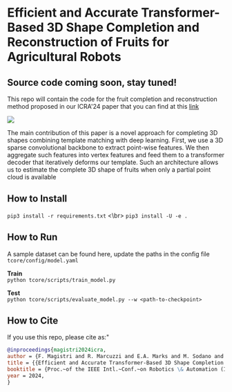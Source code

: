 # Efficient and Accurate Transformer-Based 3D Shape Completion and Reconstruction of Fruits for Agricultural Robots

## Source code coming soon, stay tuned!

This repo will contain the code for the fruit completion and reconstruction method proposed in our ICRA'24 paper that you can find at this [link](https://www.ipb.uni-bonn.de/pdfs/magistri2024icra.pdf)

![](pics/teaser.png)

The main contribution of this paper is a novel approach
for completing 3D shapes combining template matching
with deep learning. First, we use a 3D sparse convolutional
backbone to extract point-wise features. We then aggregate
such features into vertex features and feed them to a transformer decoder that iteratively deforms our template. Such
an architecture allows us to estimate the complete 3D shape
of fruits when only a partial point cloud is available

## How to Install

`pip3 install -r requirements.txt` <\br>
`pip3 install -U -e .`

## How to Run

A sample dataset can be found here, update the paths in the config file `tcore/config/model.yaml`

**Train**  
`python tcore/scripts/train_model.py`

**Test**  
`python tcore/scripts/evaluate_model.py --w <path-to-checkpoint>`  

## How to Cite

If you use this repo, please cite as:"

```bibtex  
@inproceedings{magistri2024icra,
author = {F. Magistri and R. Marcuzzi and E.A. Marks and M. Sodano and J. Behley and C. Stachniss},
title = {{Efficient and Accurate Transformer-Based 3D Shape Completion and Reconstruction of Fruits for Agricultural Robots}},
booktitle = {Proc.~of the IEEE Intl.~Conf.~on Robotics \& Automation (ICRA)}, 
year = 2024,
}
